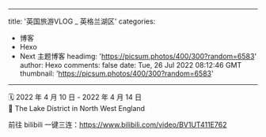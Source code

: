 
---
title: '英国旅游VLOG _ 英格兰湖区'
categories: 
 - 博客
 - Hexo
 - Next 主题博客
headimg: 'https://picsum.photos/400/300?random=6583'
author: Hexo
comments: false
date: Tue, 26 Jul 2022 08:12:46 GMT
thumbnail: 'https://picsum.photos/400/300?random=6583'
---

<div>   
<p>🗓 2022 年 4 月 10 日 - 2022 年 4 月 14 日<br>📍 The Lake District in North West England</p><p>前往 bilibili 一键三连：<a target="_blank" rel="noopener" href="https://www.bilibili.com/video/BV1UT411E762">https://www.bilibili.com/video/BV1UT411E762</a></p><div id="player_263ee332f3ea5384"></div><p> </p>  
</div>
            